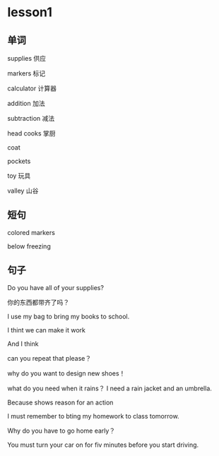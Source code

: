 # lesson1

## 单词

supplies 供应

markers 标记

calculator 计算器

addition 加法

subtraction 减法

head cooks 掌厨

coat 

pockets 

toy  玩具

valley 山谷

## 短句

colored markers

below freezing 

## 句子

Do you have all of your supplies?  

你的东西都带齐了吗？

I use my bag to bring my books to school.

I thint we can make it work

And I think 

can you repeat that please？

why do you want to design new shoes！

what do you need when it rains？
I need a rain jacket and an umbrella.

Because shows reason for an action

I must remember to bting my homework to class tomorrow.

Why do you have to go home early？

You must turn your car on for fiv minutes before you start driving.


























